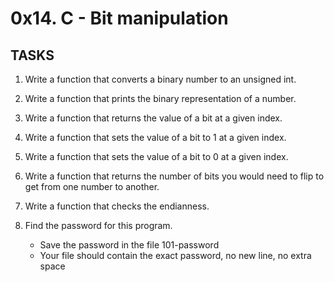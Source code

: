 # 0x14. C - Bit manipulation

## TASKS

1. Write a function that converts a binary number to an unsigned int.

2. Write a function that prints the binary representation of a number.

3. Write a function that returns the value of a bit at a given index.

4. Write a function that sets the value of a bit to 1 at a given index.

5. Write a function that sets the value of a bit to 0 at a given index.

6. Write a function that returns the number of bits you would need to flip to get from one number to another.

7. Write a function that checks the endianness.

8. Find the password for this program.

	- Save the password in the file 101-password
	- Your file should contain the exact password, no new line, no extra space
